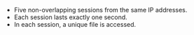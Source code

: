 * Five non-overlapping sessions from the same IP addresses. 
* Each session lasts exactly one second.
* In each session, a unique file is accessed.

